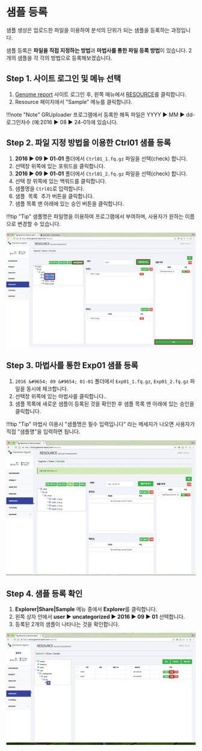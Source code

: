 # 샘플 등록

샘플 생성은 업로드한 파일을 이용하여 분석의 단위가 되는 샘플을 등록하는 과정입니다. 

샘플 등록은 **파일을 직접 지정하는 방법**과 **마법사를 통한 파일 등록 방법**이 있습니다. 2개의 샘플을 각 각의 방법으로 등록해보겠습니다.


## Step 1. 사이트 로그인 및 메뉴 선택

1. <a href="https://omics.genome-report.com/member" target="_blank">Genome report</a> 사이트 로그인 후, 왼쪽 매뉴에서 <a href="https://omics.genome-report.com/resource" target="_blank">RESOURCE</a>를 클릭합니다.
2. Resource 페이지에서 "Sample" 메뉴를 클릭합니다.

!!!note "Note"
    GRUploader 프로그램에서 등록한 해독 파일은  YYYY &#9654; MM &#9654; dd-로그인차수 (예:2016 &#9654; 08 &#9654; 24-01)에 있습니다.


## Step 2. 파일 지정 방법을 이용한 Ctrl01 샘플 등록 

1. **2016 &#9654; 09 &#9654; 01-01** 폴더에서 `Ctrl01_1.fq.gz` 파일을 선택(check) 합니다.
1. 선택창 위쪽에 있는 <kbd>포워드</kbd>을 클릭합니다.
1. **2016 &#9654; 09 &#9654; 01-01** 폴더에서 `Ctrl01_2.fq.gz` 파일을 선택(check) 합니다.
1. 선택 창 위쪽에 있는 <kbd>백워드</kbd>를 클릭합니다.
1. 샘플명을  `Ctrl01`로 입력합니다.
1. <kbd>샘플 목록 추가</kbd> 버튼을 클릭합니다.
1. 샘플 목록 맨 아래에 있는 <kbd>승인</kbd> 버튼을 클릭합니다.

!!!tip "Tip"
        샘플명은 파일명을 이용하여 프로그램에서 부여하며, 사용자가 원하는 이름으로 변경할 수 있습니다.


![화면](https://github.com/genomereport/gimanual/raw/master/docs/images/sample_screen_1.jpg)


## Step 3. 마법사를 통한 Exp01 샘플 등록

1. `2016 &#9654; 09 &#9654; 01-01` 폴더에서 `Exp01_1.fq.gz`, `Exp01_2.fq.gz` 파일을 동시에 체크합니다.
1. 선택창 위쪽에 있는 <kbd>마법사</kbd>를 클릭합니다..
1. 샘플 목록에 새로운 샘플이 등록된 것을 확인한 후 샘플 목록 맨 아래에 있는 <kbd>승인</kbd>을 클릭합니다.

!!!tip "Tip"
    마법사 이용시 "샘플명은 필수 입력입니다" 라는 메세지가 나오면 사용자가 직접 "샘플명"을 입력하면 됩니다.

![화면](https://github.com/genomereport/gimanual/raw/master/docs/images/sample_wizard.jpg)


## Step 4. 샘플 등록 확인

1. **Explorer|Share|Sample** 메뉴 중에서 **Explorer**를 클릭합니다.
1. 왼쪽 상자 안에서 **user &#9654; uncategorized &#9654; 2016 &#9654; 09 &#9654; 01** 선택합니다. 
1. 등록된 2개의 샘플이 나타나는 것을 확인합니다.


![화면](https://github.com/genomereport/gimanual/raw/master/docs/images/sample_feature_screen1.jpg)


